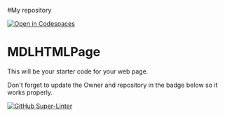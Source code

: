 #My repository

[![Open in Codespaces](https://classroom.github.com/assets/launch-codespace-7f7980b617ed060a017424585567c406b6ee15c891e84e1186181d67ecf80aa0.svg)](https://classroom.github.com/open-in-codespaces?assignment_repo_id=11867536)
# MDLHTMLPage

This will be your starter code for your web page.

Don't forget to update the Owner and repository in the badge below so it works properly.

[![GitHub Super-Linter](https://github.com/SHH-ICS/mdl-html-page-RahulS416/workflows/Lint%20Code%20Base/badge.svg)](https://github.com/marketplace/actions/super-linter)
